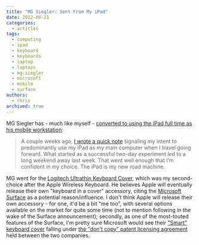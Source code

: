 ```yaml
---
title: "MG Siegler: Sent From My iPad"
date: 2012-08-21
categories:
  - articles
tags:
  - computing
  - ipad
  - keyboard
  - keyboards
  - laptop
  - laptops
  - mg-siegler
  - microsoft
  - mobile
  - surface
authors:
  - chris
archived: true
---
```


MG Siegler has - much like myself - [converted to using the iPad full time as his mobile workstation](http://massivegreatness.com/sent-from-my-ipad):

> A couple weeks ago, [I wrote a quick note](http://parislemon.com/post/28709263355/sent-from-my-ipad) signaling my intent to predominantly use my iPad as my main computer when I travel going forward. What started as a successful two-day experiment led to a long weekend away last week. That went well enough that I’m confident in my choice. The iPad is my new road machine.

MG went for the [Logitech Ultrathin Keyboard Cover](http://www.logitech.com/en-us/tablet-accessories/ipad/ultrathin-keyboard-cover), which was my second-choice after the Apple Wireless Keyboard. He believes Apple will eventually release their own "keyboard in a cover" accessory, citing the [Microsoft Surface](http://www.microsoft.com/surface/) as a potential reason/influence. I don't think Apple will release their own accessory - for one, it'd be a bit "me too", with several options available on the market for quite some time (not to mention following in the wake of the Surface announcement); secondly, as one of the most-touted features of the Surface, I'm pretty sure Microsoft would see their ["Smart" keyboard cover](http://www.theverge.com/2012/6/18/3095396/microsoft-surface-cover-multitouch-keyboard) falling under [the "don't copy" patent licensing agreement](http://arstechnica.com/tech-policy/2012/08/apple-licensed-design-patents-to-microsoft-in-anti-cloning-agreement/) held between the two companies.
